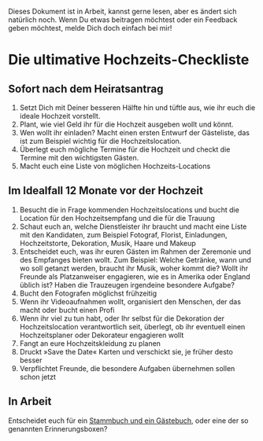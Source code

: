 
Dieses Dokument ist in Arbeit, kannst gerne lesen, aber es ändert sich natürlich noch. Wenn Du etwas beitragen möchtest oder ein Feedback geben möchtest, melde Dich doch einfach bei mir!

<h1>Die ultimative Hochzeits-Checkliste</h1>
<h2>Sofort nach dem Heiratsantrag</h2>
<ol>
<li>Setzt Dich mit Deiner besseren Hälfte hin und tüftle aus, wie ihr euch die ideale Hochzeit vorstellt.</li>
<li>Plant, wie viel Geld ihr für die Hochzeit ausgeben wollt und könnt.</li>
<li>Wen wollt ihr einladen? Macht einen ersten Entwurf der Gästeliste, das ist zum Beispiel wichtig für die Hochzeitslocation.</li>
<li>Überlegt euch mögliche Termine für die Hochzeit und checkt die Termine mit den wichtigsten Gästen.</li>
<li>Macht euch eine Liste von möglichen Hochzeits-Locations</li>
</ol>
<h2>Im Idealfall 12 Monate vor der Hochzeit</h2>
<ol>
  <li>Besucht die in Frage kommenden Hochzeitslocations und bucht die Location für den Hochzeitsempfang und die für die Trauung</li>
  <li>Schaut euch an, welche Dienstleister ihr braucht und macht eine Liste mit den Kandidaten, zum Beispiel Fotograf, Florist, Einladungen, Hochzeitstorte, Dekoration, Musik, Haare und Makeup </li>
  <li>Entscheidet euch, was ihr euren Gästen im Rahmen der Zeremonie und des Empfanges bieten wollt. Zum Beispiel: Welche Getränke, wann und wo soll getanzt werden, braucht ihr Musik, woher kommt die? Wollt ihr Freunde als Platzanweiser engagieren, wie es in Amerika oder England üblich ist? Haben die Trauzeugen irgendeine besondere Aufgabe?</li>
  <li>Bucht den Fotografen möglichst frühzeitig</li>
  <li>Wenn ihr Videoaufnahmen wollt, organisiert den Menschen, der das macht oder bucht einen Profi</li>
  <li>Wenn ihr viel zu tun habt, oder Ihr selbst für die Dekoration der Hochzeitslocation verantwortlich seit, überlegt, ob ihr eventuell einen Hochzeitsplaner oder Dekorateur engagieren wollt</li>
  <li>Fangt an eure Hochzeitskleidung zu planen</li>
  <li>Druckt »Save the Date« Karten und verschickt sie, je früher desto besser</li>
  <li>Verpflichtet Freunde, die besondere Aufgaben übernehmen sollen schon jetzt</li>
</ol>
<h2>In Arbeit</h2>
Entscheidet euch für ein <a href="https://glueckundsegen.de/stammbuch/">Stammbuch und ein Gästebuch</a>, oder eine der so genannten Erinnerungsboxen?
